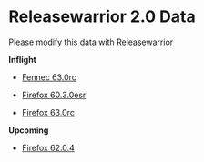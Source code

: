 

Releasewarrior 2.0 Data
=======================

Please modify this data with [Releasewarrior](https://github.com/mozilla-releng/releasewarrior-2.0)

**Inflight**

* [Fennec 63.0rc](/inflight/fennec/fennec-release-rc-63.0rc.md)

* [Firefox 60.3.0esr](/inflight/firefox/firefox-esr60-60.3.0esr.md)

* [Firefox 63.0rc](/inflight/firefox/firefox-release-rc-63.0rc.md)

**Upcoming**

* [Firefox 62.0.4](/upcoming/firefox/firefox-release-62.0.4.md)

